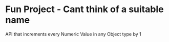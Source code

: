 # Fun Project - Cant think of a suitable name

API that increments every Numeric Value in any Object type by 1
